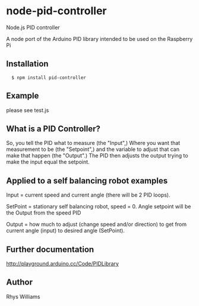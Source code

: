 # node-pid-controller

 Node.js PID controller

A node port of the Arduino PID library intended to be used on the Raspberry Pi

## Installation

      $ npm install pid-controller

## Example
please see test.js



## What is a PID Controller?

So, you tell the PID what to measure (the "Input",) Where you want that measurement to be (the "Setpoint",) and the variable to adjust that can make that happen (the "Output".) The PID then adjusts the output trying to make the input equal the setpoint.

## Applied to a self balancing robot examples

Input = current speed and current angle (there will be 2 PID loops).

SetPoint = stationary self balancing robot, speed = 0. Angle setpoint will be the Output from the speed PID

Output = how much to adjust (change speed and/or direction) to get from current angle (input) to desired angle (SetPoint).


## Further documentation

http://playground.arduino.cc/Code/PIDLibrary


## Author

Rhys Williams
